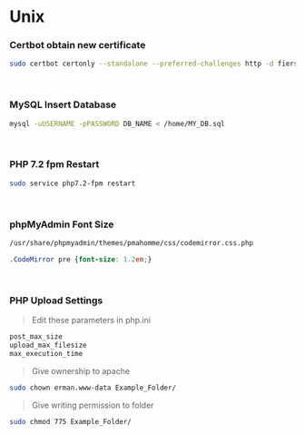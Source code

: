 # Unix

### Certbot obtain new certificate

```sh
sudo certbot certonly --standalone --preferred-challenges http -d fiersoft.com
```
<br />

### MySQL Insert Database

```sh
mysql -uUSERNAME -pPASSWORD DB_NAME < /home/MY_DB.sql
```
<br />

### PHP 7.2 fpm Restart

```sh
sudo service php7.2-fpm restart
```
<br />

### phpMyAdmin Font Size

```sh
/usr/share/phpmyadmin/themes/pmahomme/css/codemirror.css.php
```
```css
.CodeMirror pre {font-size: 1.2em;}
```
<br />

### PHP Upload Settings

> Edit these parameters in php.ini

```sh
post_max_size
upload_max_filesize
max_execution_time
```

> Give ownership to apache
```sh
sudo chown erman.www-data Example_Folder/
```

> Give writing permission to folder
```sh
sudo chmod 775 Example_Folder/
```
